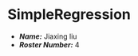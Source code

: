 SimpleRegression
==============================


- ***Name:*** Jiaxing liu
- ***Roster Number:*** 4


